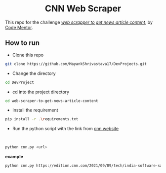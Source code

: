 <div align="center"><h1>CNN Web Scraper</h1></div>

This repo for the challenge *[web scrapper to get news article content](https://www.codementor.io/projects/tool/web-scraper-to-get-news-article-content-atx32d46qe/get-started)*, by [Code Mentor](https://www.codementor.io/).

## How to run 

- Clone this repo 
```bash
git clone https://github.com/MayankShrivastava17/DevProjects.git
```
- Change the directory 
```bash
cd DevProject
```
- cd into the project directory
```bash
cd web-scraper-to-get-news-article-content
```
- Install the requirement
```bash
pip install -r .\requirements.txt
```
- Run the python script with the link from [cnn website](https://edition.cnn.com/)
<br>

```bash
python cnn.py <url>
```

**example**

```bash
python cnn.py https://edition.cnn.com/2021/09/09/tech/india-software-saas-intl-hnk/index.html
```
